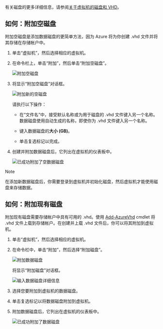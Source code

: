 有关磁盘的更多详细信息，请参阅[关于虚拟机的磁盘和 VHD](../articles/virtual-machines/virtual-machines-linux-about-disks-vhds.md)。

## <a id="attachempty"></a>如何：附加空磁盘

附加空磁盘是添加数据磁盘的更简单方法，因为 Azure 将为你创建 .vhd 文件并将其存储在存储帐户中。

1. 单击“虚拟机”，然后选择相应的虚拟机。

2. 在命令栏上，单击“附加”，然后单击“附加空磁盘”。

    ![附加空磁盘](./media/howto-attach-disk-window-linux/AttachEmptyDisk.png)

3. 将显示“附加空磁盘”对话框。

    ![附加新的空磁盘](./media/howto-attach-disk-window-linux/AttachEmptyDetail.png)

    请执行以下操作：

    - 在“文件名”中，接受默认名称或为用于磁盘的 .vhd 文件键入另一个名称。数据磁盘使用自动生成的名称，即使你为 .vhd 文件键入另一个名称。

    - 键入数据磁盘的**大小 (GB)**。

    - 单击复选标记以完成。

4. 创建并附加数据磁盘后，它列出在虚拟机的仪表板中。

    ![已成功附加了空数据磁盘](./media/howto-attach-disk-window-linux/AttachEmptySuccess.png)

> [!NOTE]
>在添加新数据磁盘后，你需要登录到虚拟机并初始化磁盘，然后虚拟机才能使用磁盘来存储数据。

## <a id="attachexisting"></a>如何：附加现有磁盘

附加现有磁盘需要存储帐户中具有可用的 .vhd。使用 [Add-AzureVhd](https://msdn.microsoft.com/zh-cn/library/azure/dn495173.aspx) cmdlet 将 .vhd 文件上载到存储帐户。在创建并上载 .vhd 文件后，你可以将其附加到虚拟机。

1. 单击“虚拟机”，然后选择相应的虚拟机。

2. 在命令栏中，单击“附加”，然后选择“附加磁盘”。

    ![附加数据磁盘](./media/howto-attach-disk-window-linux/AttachExistingDisk.png)

    将显示“附加磁盘”对话框。

    ![输入数据磁盘详细信息](./media/howto-attach-disk-window-linux/AttachExistingDetail.png)

3. 选择您要附加到虚拟机的数据磁盘。

4. 单击复选标记以将数据磁盘附加到虚拟机。

5. 附加数据磁盘后，它列出在虚拟机的仪表板中。

    ![已成功附加了数据磁盘](./media/howto-attach-disk-window-linux/AttachExistingSuccess.png)

<!---HONumber=Mooncake_1207_2015-->